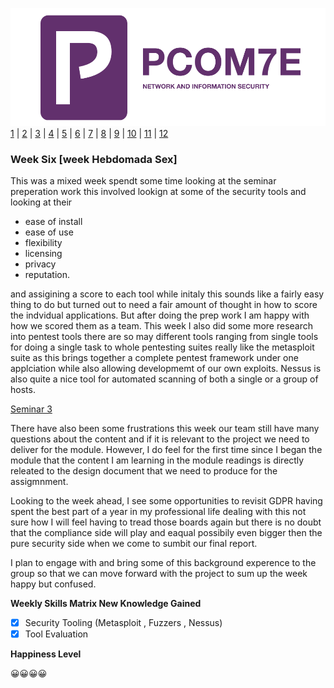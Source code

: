 ![Logo](Images/PCOM7E.png)
[1](/MyPortfolio/PCOM7E/Unit01.html) | [2](/MyPortfolio/PCOM7E/Unit02.html) | [3](/MyPortfolio/PCOM7E/Unit03.html) | [4](/MyPortfolio/PCOM7E/Unit04.html) | [5](/MyPortfolio/PCOM7E/Unit05.html) | [6](/MyPortfolio/PCOM7E/Unit06.html) | [7](/MyPortfolio/PCOM7E/Unit07.html) | [8](/MyPortfolio/PCOM7E/Unit08.html) | [9](/MyPortfolio/PCOM7E/Unit09.html) | [10](/MyPortfolio/PCOM7E/Unit10.html) | [11](/MyPortfolio/PCOM7E/Unit11.html) | [12](/MyPortfolio/PCOM7E/Unit12.html)
### Week Six [week Hebdomada Sex]

This was a mixed week spendt some time looking at the seminar preperation work this involved lookign at some of the security tools and looking at their

- ease of install
- ease of use
- flexibility
- licensing
- privacy
- reputation.

and assigining a score to each tool while initaly this sounds like a fairly easy thing to do but turned out to need a fair amount of thought in how to score the indvidual applications. But after doing the prep work I am happy with how we scored them as a team. This week I also did some more research into pentest tools there are so may different tools ranging from single tools for doing a single task to whole pentesting suites really like the metasploit suite as this brings together a complete pentest framework under one applciation while also allowing developmemt of our own exploits. Nessus is also quite a nice tool for automated scanning of both a single or a group of hosts.

[Seminar 3](/MyPortfolio/PCOM7E/Seminar3_Team1.pptx)

There have also been some frustrations this week our team still have many questions about the content and if it is relevant to the project we need to deliver for the module. However, I do feel for the first time since I began the module that the content I am learning in the module readings is directly releated to the design document that we need to produce for the assigmnment. 

Looking to the week ahead, I see some opportunities to revisit GDPR having spent the best part of a year in my professional life dealing with this not sure how I will feel having to tread those boards again but there is no doubt that the compliance side will play and eaqual possibily even bigger then the pure security side when we come to sumbit our final report. 

I plan to engage with and bring some of this background experence to the group so that we can move forward with the project to sum up the week happy but confused.

**Weekly Skills Matrix New Knowledge Gained**

- [x] Security Tooling (Metasploit , Fuzzers , Nessus)
- [X] Tool Evaluation 

**Happiness Level**

😀😀😀😀
